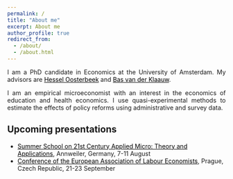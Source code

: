 ```yaml
---
permalink: /
title: "About me"
excerpt: About me
author_profile: true
redirect_from: 
  - /about/
  - /about.html
---
```


<p align="justify">  
I am a PhD candidate in Economics at the University of Amsterdam. My advisors are <a href="https://oosterbeek.economists.nl" style="color: black;">Hessel Oosterbeek</a> and <a href="https://personal.vu.nl/b.vander.klaauw/" style="color: black;">Bas van der Klaauw</a>.
</p>
<p align="justify">
I am an empirical microeconomist with an interest in the economics of education and health economics. I use quasi-experimental methods to estimate the effects of policy reforms using administrative and survey data.
</p>

## Upcoming presentations

- <a href="https://www.crctr224.de/events/summer-schools" style="color: black;">Summer School on 21st Century Applied Micro: Theory and Applications</a>, Annweiler, Germany, 7-11 August
- <a href="https://eale2023prague.eu" style="color: black;">Conference of the European Association of Labour Economists</a>, Prague, Czech Republic, 21-23 September
